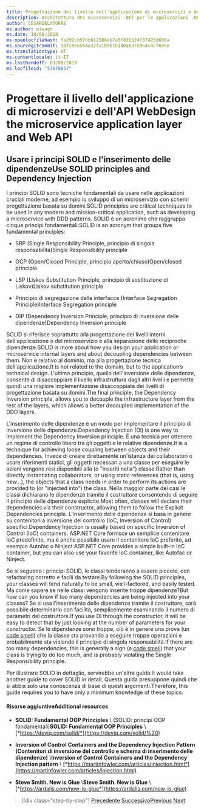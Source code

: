 ```yaml
---
title: Progettazione del livello dell'applicazione di microservizi e dell'API Web
description: Architettura dei microservizi .NET per le applicazioni .NET in contenitori | Brevi cenni sui principi SOLID per la progettazione del livello dell'applicazione.
author: CESARDELATORRE
ms.author: wiwagn
ms.date: 10/08/2018
ms.openlocfilehash: fa292cb97db612506eb7a6f83bb24f37425d690a
ms.sourcegitcommit: 58fc0e6564a37fa1b9b1b140a637e864c4cf696e
ms.translationtype: HT
ms.contentlocale: it-IT
ms.lasthandoff: 03/08/2019
ms.locfileid: "57678657"
---
```

# <a name="design-the-microservice-application-layer-and-web-api"></a><span data-ttu-id="23727-103">Progettare il livello dell'applicazione di microservizi e dell'API Web</span><span class="sxs-lookup"><span data-stu-id="23727-103">Design the microservice application layer and Web API</span></span>

## <a name="use-solid-principles-and-dependency-injection"></a><span data-ttu-id="23727-104">Usare i principi SOLID e l'inserimento delle dipendenze</span><span class="sxs-lookup"><span data-stu-id="23727-104">Use SOLID principles and Dependency Injection</span></span>

<span data-ttu-id="23727-105">I principi SOLID sono tecniche fondamentali da usare nelle applicazioni cruciali moderne, ad esempio lo sviluppo di un microservizio con schemi progettazione basata su domini.</span><span class="sxs-lookup"><span data-stu-id="23727-105">SOLID principles are critical techniques to be used in any modern and mission-critical application, such as developing a microservice with DDD patterns.</span></span> <span data-ttu-id="23727-106">SOLID è un acronimo che raggruppa cinque principi fondamentali:</span><span class="sxs-lookup"><span data-stu-id="23727-106">SOLID is an acronym that groups five fundamental principles:</span></span>

- <span data-ttu-id="23727-107">SRP (Single Responsibility Principle, principio di singola responsabilità)</span><span class="sxs-lookup"><span data-stu-id="23727-107">Single Responsibility principle</span></span>

- <span data-ttu-id="23727-108">OCP (Open/Closed Principle, principio aperto/chiuso)</span><span class="sxs-lookup"><span data-stu-id="23727-108">Open/closed principle</span></span>

- <span data-ttu-id="23727-109">LSP (Liskov Substitution Principle, principio di sostituzione di Liskov)</span><span class="sxs-lookup"><span data-stu-id="23727-109">Liskov substitution principle</span></span>

- <span data-ttu-id="23727-110">Principio di segregazione delle interfacce (Interface Segregation Principle)</span><span class="sxs-lookup"><span data-stu-id="23727-110">Interface Segregation principle</span></span>

- <span data-ttu-id="23727-111">DIP (Dependency Inversion Principle, principio di inversione delle dipendenze)</span><span class="sxs-lookup"><span data-stu-id="23727-111">Dependency Inversion principle</span></span>

<span data-ttu-id="23727-112">SOLID si riferisce soprattutto alla progettazione dei livelli interni dell'applicazione o del microservizio e alla separazione delle reciproche dipendenze.</span><span class="sxs-lookup"><span data-stu-id="23727-112">SOLID is more about how you design your application or microservice internal layers and about decoupling dependencies between them.</span></span> <span data-ttu-id="23727-113">Non è relativo al dominio, ma alla progettazione tecnica dell'applicazione.</span><span class="sxs-lookup"><span data-stu-id="23727-113">It is not related to the domain, but to the application’s technical design.</span></span> <span data-ttu-id="23727-114">L'ultimo principio, quello dell'inversione delle dipendenze, consente di disaccoppiare il livello infrastruttura dagli altri livelli e permette quindi una migliore implementazione disaccoppiata dei livelli di progettazione basata su domini.</span><span class="sxs-lookup"><span data-stu-id="23727-114">The final principle, the Dependency Inversion principle, allows you to decouple the infrastructure layer from the rest of the layers, which allows a better decoupled implementation of the DDD layers.</span></span>

<span data-ttu-id="23727-115">L'inserimento delle dipendenze è un modo per implementare il principio di inversione delle dipendenze.</span><span class="sxs-lookup"><span data-stu-id="23727-115">Dependency Injection (DI) is one way to implement the Dependency Inversion principle.</span></span> <span data-ttu-id="23727-116">È una tecnica per ottenere un regime di controllo libero tra gli oggetti e le relative dipendenze.</span><span class="sxs-lookup"><span data-stu-id="23727-116">It is a technique for achieving loose coupling between objects and their dependencies.</span></span> <span data-ttu-id="23727-117">Invece di creare direttamente un'istanza dei collaboratori o usare riferimenti statici, gli oggetti necessari a una classe per eseguire le azioni vengono resi disponibili alla (o "inseriti nella") classe.</span><span class="sxs-lookup"><span data-stu-id="23727-117">Rather than directly instantiating collaborators, or using static references (that is, using new…), the objects that a class needs in order to perform its actions are provided to (or "injected into") the class.</span></span> <span data-ttu-id="23727-118">Nella maggior parte dei casi le classi dichiarano le dipendenze tramite il costruttore consentendo di seguire il principio delle dipendenze esplicite.</span><span class="sxs-lookup"><span data-stu-id="23727-118">Most often, classes will declare their dependencies via their constructor, allowing them to follow the Explicit Dependencies principle.</span></span> <span data-ttu-id="23727-119">L'inserimento delle dipendenze si basa in genere su contenitori a inversione del controllo (IoC, Inversion of Control) specifici.</span><span class="sxs-lookup"><span data-stu-id="23727-119">Dependency Injection is usually based on specific Inversion of Control (IoC) containers.</span></span> <span data-ttu-id="23727-120">ASP.NET Core fornisce un semplice contenitore IoC predefinito, ma è anche possibile usare il contenitore IoC preferito, ad esempio Autofac o Ninject.</span><span class="sxs-lookup"><span data-stu-id="23727-120">ASP.NET Core provides a simple built-in IoC container, but you can also use your favorite IoC container, like Autofac or Ninject.</span></span>

<span data-ttu-id="23727-121">Se si seguono i principi SOLID, le classi tenderanno a essere piccole, con refactoring corretto e facili da testare.</span><span class="sxs-lookup"><span data-stu-id="23727-121">By following the SOLID principles, your classes will tend naturally to be small, well-factored, and easily tested.</span></span> <span data-ttu-id="23727-122">Ma come sapere se nelle classi vengono inserite troppe dipendenze?</span><span class="sxs-lookup"><span data-stu-id="23727-122">But how can you know if too many dependencies are being injected into your classes?</span></span> <span data-ttu-id="23727-123">Se si usa l'inserimento delle dipendenze tramite il costruttore, sarà possibile determinarlo con facilità, semplicemente esaminando il numero di parametri del costruttore.</span><span class="sxs-lookup"><span data-stu-id="23727-123">If you use DI through the constructor, it will be easy to detect that by just looking at the number of parameters for your constructor.</span></span> <span data-ttu-id="23727-124">Se le dipendenze sono troppe, ciò è in genere una prova (un [code smell](https://deviq.com/code-smells/)) che la classe sta provando a eseguire troppe operazioni e probabilmente sta violando il principio di singola responsabilità.</span><span class="sxs-lookup"><span data-stu-id="23727-124">If there are too many dependencies, this is generally a sign (a [code smell](https://deviq.com/code-smells/)) that your class is trying to do too much, and is probably violating the Single Responsibility principle.</span></span>

<span data-ttu-id="23727-125">Per illustrare SOLID in dettaglio, servirebbe un'altra guida.</span><span class="sxs-lookup"><span data-stu-id="23727-125">It would take another guide to cover SOLID in detail.</span></span> <span data-ttu-id="23727-126">Questa guida presuppone quindi che si abbia solo una conoscenza di base di questi argomenti.</span><span class="sxs-lookup"><span data-stu-id="23727-126">Therefore, this guide requires you to have only a minimum knowledge of these topics.</span></span>

#### <a name="additional-resources"></a><span data-ttu-id="23727-127">Risorse aggiuntive</span><span class="sxs-lookup"><span data-stu-id="23727-127">Additional resources</span></span>

- <span data-ttu-id="23727-128">**SOLID: Fundamental OOP Principles** \ (SOLID: principi OOP fondamentali)</span><span class="sxs-lookup"><span data-stu-id="23727-128">**SOLID: Fundamental OOP Principles** \\</span></span>
  [*https://deviq.com/solid/*](https://deviq.com/solid/%20)

- <span data-ttu-id="23727-129">**Inversion of Control Containers and the Dependency Injection Pattern (Contenitori di inversione del controllo e schema di inserimento delle dipendenze)** \\</span><span class="sxs-lookup"><span data-stu-id="23727-129">**Inversion of Control Containers and the Dependency Injection pattern** \\</span></span>
  [*https://martinfowler.com/articles/injection.html*](https://martinfowler.com/articles/injection.html)

- <span data-ttu-id="23727-130">**Steve Smith. New is Glue** \\</span><span class="sxs-lookup"><span data-stu-id="23727-130">**Steve Smith. New is Glue** \\</span></span>
  [*https://ardalis.com/new-is-glue*](https://ardalis.com/new-is-glue)

> [!div class="step-by-step"]
> <span data-ttu-id="23727-131">[Precedente](nosql-database-persistence-infrastructure.md)
> [Successivo](microservice-application-layer-implementation-web-api.md)</span><span class="sxs-lookup"><span data-stu-id="23727-131">[Previous](nosql-database-persistence-infrastructure.md)
[Next](microservice-application-layer-implementation-web-api.md)</span></span>
